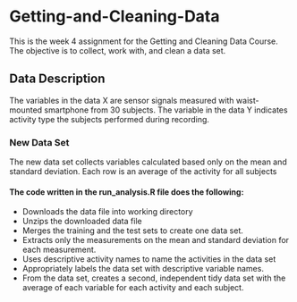 # Getting-and-Cleaning-Data
This is the week 4 assignment for the Getting and Cleaning Data Course.
The  objective is to collect, work with, and clean a data set.

## Data Description ##
The variables in the data X are sensor signals measured with waist-mounted smartphone from 30 subjects. 
The variable in the data Y indicates activity type the subjects performed during recording.

### New Data Set ###
The new data set collects variables calculated based only on the mean and standard deviation. 
Each row is an average of the activity for all subjects 

#### The code written in the run_analysis.R file does the following: ####
* Downloads the data file into working directory
* Unzips the downloaded data file
* Merges the training and the test sets to create one data set.
* Extracts only the measurements on the mean and standard deviation for each measurement.
* Uses descriptive activity names to name the activities in the data set
* Appropriately labels the data set with descriptive variable names.
* From the data set, creates a second, independent tidy data set with the average of each variable for each activity and each subject.

